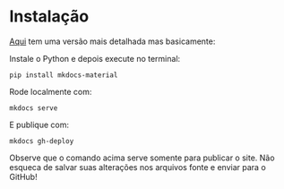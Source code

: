 # Instalação

[Aqui](docs/mkdocs.md) tem uma versão mais detalhada mas basicamente:

Instale o Python e depois execute no terminal:
    
```
pip install mkdocs-material
```

Rode localmente com:

```
mkdocs serve
```

E publique com:

```
mkdocs gh-deploy
```

Observe que o comando acima serve somente para publicar o site. Não esqueca de salvar suas alterações nos arquivos fonte e enviar para o GitHub!